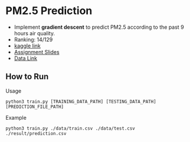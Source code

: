 # PM2.5 Prediction
* Implement **gradient descent** to predict PM2.5 according to the past 9 hours air quality. <br> 
* Ranking: 14/129 <br>
* [kaggle link](https://www.kaggle.com/c/ml2018fall-hw1/leaderboard) <br>
* [Assignment Slides](https://drive.google.com/drive/u/1/folders/1VFA07oagKxv0-_nrc8QTREtZlJkRuUhi) <br>
* [Data Link](https://drive.google.com/drive/folders/173xUpMKwxvoNf7j2ofY6ZOQi3PAPBu9V?usp=sharing) <br>

## How to Run
Usage
```
python3 train.py [TRAINING_DATA_PATH] [TESTING_DATA_PATH] [PREDICTION_FILE_PATH]
```
Example
```
python3 train.py ./data/train.csv ./data/test.csv ./result/prediction.csv
```
